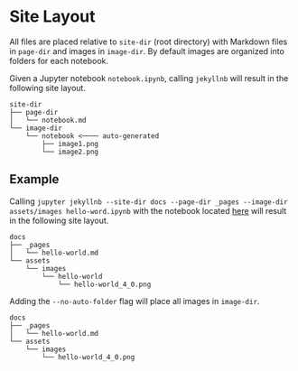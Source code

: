 # Site Layout

All files are placed relative to `site-dir` (root directory) with Markdown files in `page-dir` and images in `image-dir`.
By default images are organized into folders for each notebook.

Given a Jupyter notebook `notebook.ipynb`, calling `jekyllnb` will result in the following site layout.

```text
site-dir
├── page-dir
│   └── notebook.md
└── image-dir
    └── notebook <──── auto-generated
        ├── image1.png
        └── image2.png
```

## Example

Calling `jupyter jekyllnb --site-dir docs --page-dir _pages --image-dir assets/images hello-word.ipynb`
with the notebook located [here](https://github.com/klane/jekyllnb/blob/master/tests/assets/hello-world.ipynb)
will result in the following site layout.

```text
docs
├── _pages
│   └── hello-world.md
└── assets
    └── images
        └── hello-world
            └── hello-world_4_0.png
```

Adding the `--no-auto-folder` flag will place all images in `image-dir`.

```text
docs
├── _pages
│   └── hello-world.md
└── assets
    └── images
        └── hello-world_4_0.png
```
